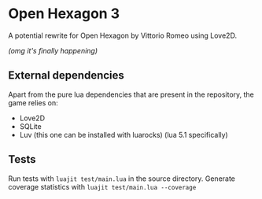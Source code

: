 # Open Hexagon 3

A potential rewrite for Open Hexagon by Vittorio Romeo using Love2D.

*(omg it's finally happening)*

## External dependencies
Apart from the pure lua dependencies that are present in the repository, the game relies on:
- Love2D
- SQLite
- Luv (this one can be installed with luarocks) (lua 5.1 specifically)

## Tests
Run tests with `luajit test/main.lua` in the source directory.
Generate coverage statistics with `luajit test/main.lua --coverage`
